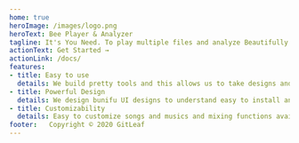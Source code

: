 ```yaml
---
home: true
heroImage: /images/logo.png
heroText: Bee Player & Analyzer
tagline: It's You Need. To play multiple files and analyze Beautifully
actionText: Get Started →
actionLink: /docs/
features:
- title: Easy to use
  details: We build pretty tools and this allows us to take designs and turn them into functional quickly and easily. Analyzer is awesome viwer
- title: Powerful Design
  details: We design bunifu UI designs to understand easy to install and run our app. Easy to analyze music in bee analyzer.
- title: Customizability
  details: Easy to customize songs and musics and mixing functions availabe. at the same time play multiple songs in this player.
footer:   Copyright © 2020 GitLeaf
---
```

